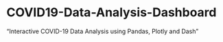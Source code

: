 # COVID19-Data-Analysis-Dashboard
“Interactive COVID-19 Data Analysis using Pandas, Plotly and Dash”
